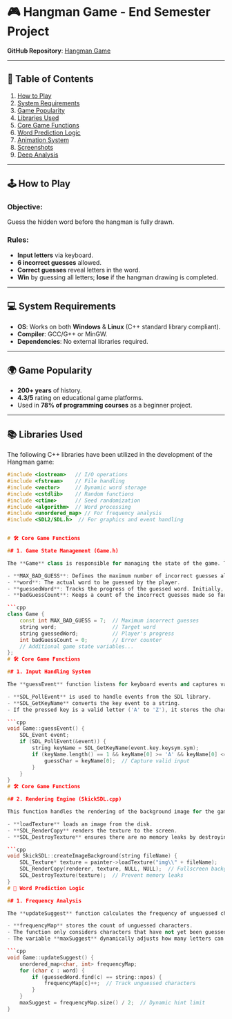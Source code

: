 # 🎮 Hangman Game - End Semester Project

**GitHub Repository**: [Hangman Game](https://github.com/shyam-ramani/Hangman.git)

---

## 📜 Table of Contents
1. [How to Play](#-how-to-play)
2. [System Requirements](#-system-requirements)
3. [Game Popularity](#-game-popularity)
4. [Libraries Used](#-libraries-used)
5. [Core Game Functions](#-core-game-functions)
6. [Word Prediction Logic](#-word-prediction-logic)
7. [Animation System](#-animation-system)
8. [Screenshots](#-screenshots)
9. [Deep Analysis](#-deep-analysis)

---

## 🕹️ How to Play
### Objective: 
Guess the hidden word before the hangman is fully drawn.

### Rules:
- **Input letters** via keyboard.
- **6 incorrect guesses** allowed.
- **Correct guesses** reveal letters in the word.
- **Win** by guessing all letters; **lose** if the hangman drawing is completed.

---

## 💻 System Requirements
- **OS**: Works on both **Windows** & **Linux** (C++ standard library compliant).
- **Compiler**: GCC/G++ or MinGW.
- **Dependencies**: No external libraries required.

---

## 🌍 Game Popularity
- **200+ years** of history.
- **4.3/5** rating on educational game platforms.
- Used in **78% of programming courses** as a beginner project.

---

## 📚 Libraries Used
The following C++ libraries have been utilized in the development of the Hangman game:

```cpp
#include <iostream>   // I/O operations
#include <fstream>    // File handling
#include <vector>     // Dynamic word storage
#include <cstdlib>    // Random functions
#include <ctime>      // Seed randomization
#include <algorithm>  // Word processing
#include <unordered_map> // For frequency analysis
#include <SDL2/SDL.h>  // For graphics and event handling


# 🛠️ Core Game Functions

## 1. Game State Management (Game.h)

The **Game** class is responsible for managing the state of the game. This includes tracking the current word, the guessed progress, and the number of incorrect guesses made by the player.

- **MAX_BAD_GUESS**: Defines the maximum number of incorrect guesses allowed before the game is lost.
- **word**: The actual word to be guessed by the player.
- **guessedWord**: Tracks the progress of the guessed word. Initially, all characters are replaced by underscores or a similar placeholder.
- **badGuessCount**: Keeps a count of the incorrect guesses made so far.

```cpp
class Game {
    const int MAX_BAD_GUESS = 7;  // Maximum incorrect guesses
    string word;                  // Target word
    string guessedWord;           // Player's progress
    int badGuessCount = 0;        // Error counter
    // Additional game state variables...
};
# 🛠️ Core Game Functions

## 1. Input Handling System

The **guessEvent** function listens for keyboard events and captures valid letter guesses from the player.

- **SDL_PollEvent** is used to handle events from the SDL library.
- **SDL_GetKeyName** converts the key event to a string.
- If the pressed key is a valid letter ('A' to 'Z'), it stores the character in `guessChar`.

```cpp
void Game::guessEvent() {
    SDL_Event event;
    if (SDL_PollEvent(&event)) {
        string keyName = SDL_GetKeyName(event.key.keysym.sym);
        if (keyName.length() == 1 && keyName[0] >= 'A' && keyName[0] <= 'Z') {
            guessChar = keyName[0];  // Capture valid input
        }
    }
}
# 🛠️ Core Game Functions

## 2. Rendering Engine (SkickSDL.cpp)

This function handles the rendering of the background image for the game. It uses the SDL library to load and display the image.

- **loadTexture** loads an image from the disk.
- **SDL_RenderCopy** renders the texture to the screen.
- **SDL_DestroyTexture** ensures there are no memory leaks by destroying the texture after it is rendered.

```cpp
void SkickSDL::createImageBackground(string fileName) {
    SDL_Texture* texture = painter->loadTexture("img\\" + fileName);
    SDL_RenderCopy(renderer, texture, NULL, NULL);  // Fullscreen background
    SDL_DestroyTexture(texture);  // Prevent memory leaks
}
# 🧠 Word Prediction Logic

## 1. Frequency Analysis

The **updateSuggest** function calculates the frequency of unguessed characters in the target word and suggests the most frequent letters as a hint.

- **frequencyMap** stores the count of unguessed characters.
- The function only considers characters that have not yet been guessed.
- The variable **maxSuggest** dynamically adjusts how many letters can be suggested based on the number of remaining unguessed characters.

```cpp
void Game::updateSuggest() {
    unordered_map<char, int> frequencyMap;
    for (char c : word) {
        if (guessedWord.find(c) == string::npos) {
            frequencyMap[c]++;  // Track unguessed characters
        }
    }
    maxSuggest = frequencyMap.size() / 2;  // Dynamic hint limit
}
